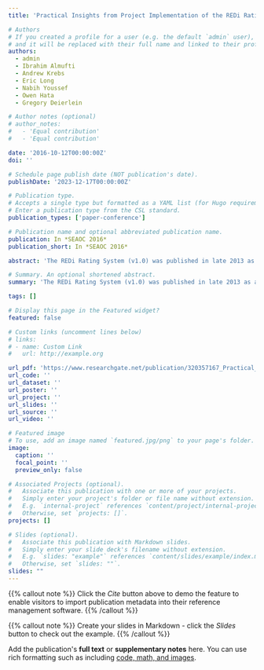 ```yaml
---
title: 'Practical Insights from Project Implementation of the REDi Rating System'

# Authors
# If you created a profile for a user (e.g. the default `admin` user), write the username (folder name) here
# and it will be replaced with their full name and linked to their profile.
authors:
  - admin
  - Ibrahim Almufti
  - Andrew Krebs
  - Eric Long
  - Nabih Youssef
  - Owen Hata
  - Gregory Deierlein

# Author notes (optional)
# author_notes:
#   - 'Equal contribution'
#   - 'Equal contribution'

date: '2016-10-12T00:00:00Z'
doi: ''

# Schedule page publish date (NOT publication's date).
publishDate: '2023-12-17T00:00:00Z'

# Publication type.
# Accepts a single type but formatted as a YAML list (for Hugo requirements).
# Enter a publication type from the CSL standard.
publication_types: ['paper-conference']

# Publication name and optional abbreviated publication name.
publication: In *SEAOC 2016*
publication_short: In *SEAOC 2016*

abstract: 'The REDi Rating System (v1.0) was published in late 2013 as a guideline for implementing “resilience-based earthquake design” to achieve “beyond code” resilience objectives in the design of new construction. Since its publication, the REDi guidelines have been incorporated into several RFP’s and have been adopted for the design of high-profile projects including the 181 Fremont Tower in San Francisco (designed by Arup) and the Long Beach Civic Center (designed by NYA and SOM). In addition, the REDi downtime methodology (which enables calculation of the time required to achieve re-occupancy and functionality) have been utilized for existing building portfolio risk analysis for the University of British Columbia, Vancouver (UBC) to provide a significantly more detailed view of the risk relative to standard methods (i.e. HAZUS) and the REDi guidelines and framework will inform future mitigation strategies on campus. In this article, the designers will share their experiences and lessons learned from incorporating the REDi framework in their projects, including communication with their respective clients, influence on their design approach, the adoption of specific design and/or planning enhancements, and the overall design and peer review process.'

# Summary. An optional shortened abstract.
summary: 'The REDi Rating System (v1.0) was published in late 2013 as a guideline for implementing “resilience-based earthquake design” to achieve “beyond code” resilience objectives in the design of new construction. Since its publication, the REDi guidelines have been incorporated into several RFP’s and have been adopted for the design of high-profile projects including the 181 Fremont Tower in San Francisco (designed by Arup) and the Long Beach Civic Center (designed by NYA and SOM). In addition, the REDi downtime methodology (which enables calculation of the time required to achieve re-occupancy and functionality) have been utilized for existing building portfolio risk analysis for the University of British Columbia, Vancouver (UBC) to provide a significantly more detailed view of the risk relative to standard methods (i.e. HAZUS) and the REDi guidelines and framework will inform future mitigation strategies on campus. In this article, the designers will share their experiences and lessons learned from incorporating the REDi framework in their projects, including communication with their respective clients, influence on their design approach, the adoption of specific design and/or planning enhancements, and the overall design and peer review process.' 

tags: []

# Display this page in the Featured widget?
featured: false

# Custom links (uncomment lines below)
# links:
# - name: Custom Link
#   url: http://example.org

url_pdf: 'https://www.researchgate.net/publication/320357167_Practical_Insights_from_Project_Implementation_of_the_REDi_Rating_System'
url_code: ''
url_dataset: ''
url_poster: ''
url_project: ''
url_slides: ''
url_source: ''
url_video: ''

# Featured image
# To use, add an image named `featured.jpg/png` to your page's folder.
image:
  caption: ''
  focal_point: ''
  preview_only: false

# Associated Projects (optional).
#   Associate this publication with one or more of your projects.
#   Simply enter your project's folder or file name without extension.
#   E.g. `internal-project` references `content/project/internal-project/index.md`.
#   Otherwise, set `projects: []`.
projects: []

# Slides (optional).
#   Associate this publication with Markdown slides.
#   Simply enter your slide deck's filename without extension.
#   E.g. `slides: "example"` references `content/slides/example/index.md`.
#   Otherwise, set `slides: ""`.
slides: ""
---
```


{{% callout note %}}
Click the _Cite_ button above to demo the feature to enable visitors to import publication metadata into their reference management software.
{{% /callout %}}

{{% callout note %}}
Create your slides in Markdown - click the _Slides_ button to check out the example.
{{% /callout %}}

Add the publication's **full text** or **supplementary notes** here. You can use rich formatting such as including [code, math, and images](https://docs.hugoblox.com/content/writing-markdown-latex/).
